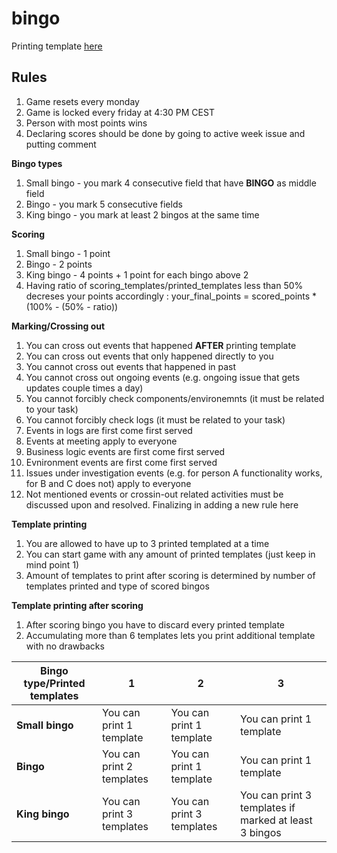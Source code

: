 # bingo

Printing template [here](https://wizzlerr.github.io/bingo/)

## Rules

1. Game resets every monday
2. Game is locked every friday at 4:30 PM CEST
3. Person with most points wins
4. Declaring scores should be done by going to active week issue and putting comment

**Bingo types**

1. Small bingo - you mark 4 consecutive field that have **BINGO** as middle field
2. Bingo - you mark 5 consecutive fields
3. King bingo - you mark at least 2 bingos at the same time

**Scoring**

1. Small bingo - 1 point
2. Bingo - 2 points
3. King bingo - 4 points + 1 point for each bingo above 2
4. Having ratio of scoring_templates/printed_templates less than 50% decreses your points accordingly : your_final_points = scored_points * (100% - (50% - ratio))

**Marking/Crossing out**

1. You can cross out events that happened **AFTER** printing template
2. You can cross out events that only happened directly to you
3. You cannot cross out events that happened in past
4. You cannot cross out ongoing events (e.g. ongoing issue that gets updates couple times a day)
5. You cannot forcibly check components/environemnts (it must be related to your task)
6. You cannot forcibly check logs (it must be related to your task)
7. Events in logs are first come first served
8. Events at meeting apply to everyone
9. Business logic events are first come first served
10. Evnironment events are first come first served
11. Issues under investigation events (e.g. for person A functionality works, for B and C does not) apply to everyone
12. Not mentioned events or crossin-out related activities must be discussed upon and resolved. Finalizing in adding a new rule here

**Template printing**

1. You are allowed to have up to 3 printed templated at a time
2. You can start game with any amount of printed templates (just keep in mind point 1)
3. Amount of templates to print after scoring is determined by number of templates printed and type of scored bingos

**Template printing after scoring**

1. After scoring bingo you have to discard every printed template
2. Accumulating more than 6 templates lets you print additional template with no drawbacks

Bingo type/Printed templates | 1 | 2 | 3
------------ | ------------- | ------------- | -------------
**Small bingo** | You can print 1 template | You can print 1 template | You can print 1 template
**Bingo** | You can print 2 templates | You can print 1 template | You can print 1 template
**King bingo** | You can print 3 templates | You can print 3 templates | You can print 3 templates if marked at least 3 bingos
